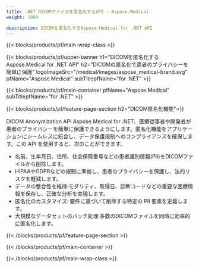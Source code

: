 ```yaml
---
title: .NET DICOMファイルを匿名化するAPI - Aspose.Medical
weight: 1000

description: DICOMを匿名化するAspose.Medical for .NET API 
---
```


{{< blocks/products/pf/main-wrap-class >}}

{{< blocks/products/pf/upper-banner h1="DICOMを匿名化するAspose.Medical for .NET API" h2="DICOMの匿名化で患者のプライバシーを簡単に保護" logoImageSrc="/medical/images/aspose_medical-brand.svg" pfName="Aspose.Medical" subTitlepfName="for .NET" >}}

{{< blocks/products/pf/main-container pfName="Aspose.Medical" subTitlepfName="for .NET" >}}

{{< blocks/products/pf/feature-page-section h2="DICOM匿名化機能">}}

<p>DICOM Anonymization API Aspose.Medical for .NET、医療従事者や開発者が患者のプライバシーを簡単に保護できるようにします。匿名化機能をアプリケーションにシームレスに統合し、データ保護規制へのコンプライアンスを確保します。この API を使用すると、次のことができます。</p>

<ul>
<li>名前、生年月日、住所、社会保障番号などの患者識別情報(PII)をDICOMファイルから削除します。</li>
<li>HIPAAやGDPRなどの規制に準拠し、患者のプライバシーを保護し、法的リスクを軽減します。</li>
<li>データの整合性を維持:モダリティ、取得日、診断コードなどの重要な医療情報を保存し、正確な分析を実現します。</li>
<li>匿名化のカスタマイズ: 要件に基づいて削除する特定の PII 要素を定義します。</li>
<li>大規模なデータセットのバッチ処理:多数のDICOMファイルを同時に効率的に匿名化します。</li>
</ul>

{{< /blocks/products/pf/feature-page-section >}}

{{< /blocks/products/pf/main-container >}}

{{< /blocks/products/pf/main-wrap-class >}}